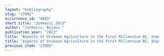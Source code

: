 ```yaml
---
layout: "bibliography"
slug: "17092"
occurrence_id: "4083"
short_title: "Jankovic 2013"
author: "Jankovic, Bojana "
publication_year: "2013"
title: "Aspects of Urukean Agriculture in the First Millennium BC, Unpublished Dissertation (Vienna)"
title: "Aspects of Urukean Agriculture in the First Millennium BC, Unpublished Dissertation (Vienna)"
previous_item: "17095"
---
```

